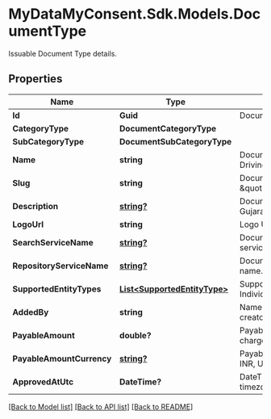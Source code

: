 # MyDataMyConsent.Sdk.Models.DocumentType
Issuable Document Type details.

## Properties

Name | Type | Description | Notes
------------ | ------------- | ------------- | -------------
**Id** | **Guid** | Document Type Identifier. | 
**CategoryType** | **DocumentCategoryType** |  | 
**SubCategoryType** | **DocumentSubCategoryType** |  | 
**Name** | **string** | Document Type Name. eg: Driving License. | 
**Slug** | **string** | Document Type Unique Slug. eg: \&quot;in.gov.gj.transport.dl\&quot;. | 
**Description** | [**string?**](string?.md) | Document Type description. eg: Gujarat State Driving License. | [optional] 
**LogoUrl** | **string** | Logo URL of document type. | 
**SearchServiceName** | [**string?**](string?.md) | Document search repository service name. | [optional] 
**RepositoryServiceName** | [**string?**](string?.md) | Document repository service name. | [optional] 
**SupportedEntityTypes** | [**List&lt;SupportedEntityType&gt;**](SupportedEntityType.md) | Supported entity types. eg: Individual, Organization. | 
**AddedBy** | **string** | Name of the document type creator. | 
**PayableAmount** | **double?** | Payable amount if document is chargeable. eg: 10.25. | [optional] 
**PayableAmountCurrency** | [**string?**](string?.md) | Payable amount currency. eg: INR, USD etc.,. | [optional] 
**ApprovedAtUtc** | **DateTime?** | DateTime of approval in UTC timezone. | [optional] 

[[Back to Model list]](../README.md#documentation-for-models) [[Back to API list]](../README.md#documentation-for-api-endpoints) [[Back to README]](../README.md)

